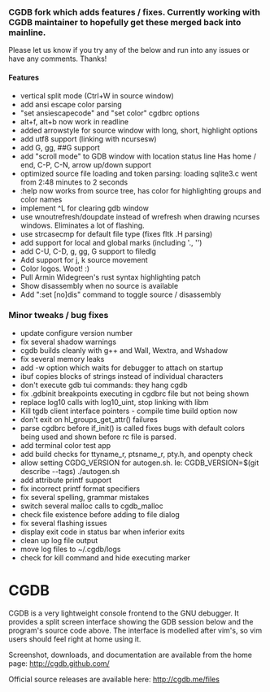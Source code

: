 ### CGDB fork which adds features / fixes. Currently working with CGDB maintainer to hopefully get these merged back into mainline.

Please let us know if you try any of the below and run into any issues or have any comments. Thanks!

#### Features
- vertical split mode (Ctrl+W in source window)
- add ansi escape color parsing
- "set ansiescapecode" and "set color" cgdbrc options
- alt+f, alt+b now work in readline
- added arrowstyle for source window with long, short, highlight options
- add utf8 support (linking with ncursesw)
- add G, gg, ##G support
- add "scroll mode" to GDB window with location status line
    Has home / end, C-P, C-N, arrow up/down support
- optimized source file loading and token parsing: loading sqlite3.c went from 2:48 minutes to 2 seconds
- :help now works from source tree, has color for highlighting groups and color names
- implement ^L for clearing gdb window
- use wnoutrefresh/doupdate instead of wrefresh when drawing ncurses windows. Eliminates a lot of flashing.
- use strcasecmp for default file type (fixes fltk .H parsing)
- add support for local and global marks (including '., '')
- add C-U, C-D, g, gg, G support to filedlg
- Add support for <digits>j, <digits>k source movement
- Color logos. Woot! :)
- Pull Armin Widegreen's rust syntax highlighting patch
- Show disassembly when no source is available
- Add ":set [no]dis" command to toggle source / disassembly

### Minor tweaks / bug fixes
- update configure version number
- fix several shadow warnings
- cgdb builds cleanly with g++ and Wall, Wextra, and Wshadow
- fix several memory leaks
- add -w option which waits for debugger to attach on startup
- ibuf copies blocks of strings instead of individual characters
- don't execute gdb tui commands: they hang cgdb
- fix .gdbinit breakpoints executing in cgdbrc file but not being shown
- replace log10 calls with log10_uint, stop linking with libm
- Kill tgdb client interface pointers - compile time build option now
- don't exit on hl_groups_get_attr() failures
- parse cgdbrc before if_init() is called
    fixes bugs with default colors being used and shown before rc file is parsed.
- add terminal color test app
- add build checks for ttyname_r, ptsname_r, pty.h, and openpty check
- allow setting CGDG_VERSION for autogen.sh. Ie: CGDB_VERSION=$(git describe --tags) ./autogen.sh
- add attribute printf support
- fix incorrect printf format specifiers
- fix several spelling, grammar mistakes
- switch several malloc calls to cgdb_malloc
- check file existence before adding to file dialog
- fix several flashing issues
- display exit code in status bar when inferior exits
- clean up log file output
- move log files to ~/.cgdb/logs
- check for kill command and hide executing marker

CGDB
====

CGDB is a very lightweight console frontend to the GNU debugger.  It provides
a split screen interface showing the GDB session below and the program's
source code above.  The interface is modelled after vim's, so vim users should
feel right at home using it.

Screenshot, downloads, and documentation are available from the home page:
http://cgdb.github.com/

Official source releases are available here:
http://cgdb.me/files
